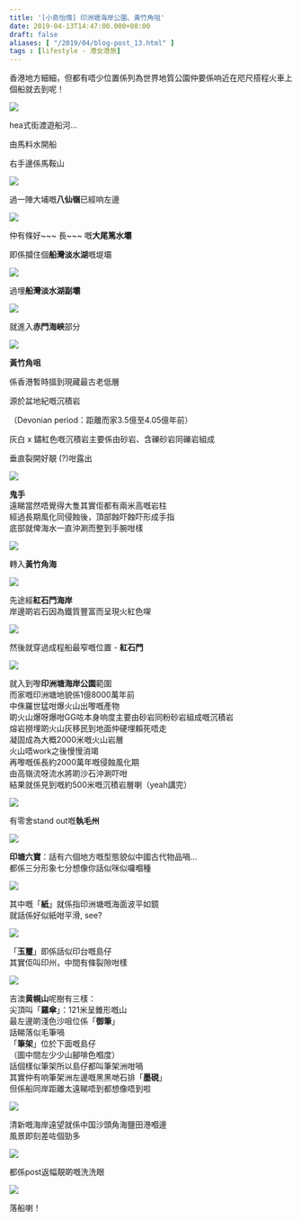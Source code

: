 ```yaml
---
title: '[小島怡情] 印洲塘海岸公園、黃竹角咀'
date: 2019-04-13T14:47:00.000+08:00
draft: false
aliases: [ "/2019/04/blog-post_13.html" ]
tags : [lifestyle - 港女港旅]
---
```


香港地方細細，但都有唔少位置係列為世界地質公園仲要係响近在咫尺搭程火車上個船就去到呢！

![](https://1.bp.blogspot.com/-TQVWaSjogsM/XKwVUjEJ-6I/AAAAAAAAIdI/_oWQEW2b6k0r8s_1MVlArFfX0yYsjtCwgCLcBGAs/s640/IMG_20181028_084855.jpg)

hea式街渡遊船河…  

由馬料水開船

右手邊係馬鞍山  

![](https://1.bp.blogspot.com/-FkzHhcTZ4Iw/XKwWvZc6pmI/AAAAAAAAIdQ/K1L_EDwLDQwabHlX1aODmRkyb6mkfTp5gCLcBGAs/s640/IMG_20181028_090621.jpg)

過一陣大埔嘅**八仙嶺**已經响左邊

![](https://1.bp.blogspot.com/-R5M3bpgXP44/XKwZYGE_krI/AAAAAAAAIdY/S6NStAKZQcs3zLfhBX6pOQW8jCz9GbC5ACLcBGAs/s640/IMG_20181028_090646.jpg)

仲有條好~~~ 長~~~ 嘅**大尾篤水壩**

即係攔住個**船灣淡水湖**嘅堤壩

![](https://1.bp.blogspot.com/-bRaTg8coJr8/XKwbN74sNDI/AAAAAAAAIdo/ushOgHswmtI0E18mjYnt9yQuzll7GJNRgCLcBGAs/s640/IMG_20181028_092252.jpg)

過埋**船灣淡水湖副壩**

![](https://2.bp.blogspot.com/-4aGhoVTrtag/XKwcr4eWlxI/AAAAAAAAIdw/PBDW1G2eREwQFbXVpUAWf3A_b9fSGXVuACLcBGAs/s640/IMG_20181028_092801.jpg)

就進入**赤門海峽**部分

![](https://2.bp.blogspot.com/-42zpOUggqDs/XKweJPpEsvI/AAAAAAAAId4/_bnoKlulh2UA0t2iMW_cDHyBsHkHY7_ugCLcBGAs/s640/IMG_20181028_095928.jpg)

**黃竹角咀**

係香港暫時搵到現藏最古老低層

源於盆地紀嘅沉積岩

（Devonian period：距離而家3.5億至4.05億年前）  

灰白 x 鏽紅色嘅沉積岩主要係由砂岩、含礫砂岩同礫岩組成

垂直裂開好靚 (?)咁露出

![](https://2.bp.blogspot.com/-qQCY3a5ULe4/XKwgFk1-gnI/AAAAAAAAIeA/EM2eOKe9HGg0kKSMyLlIxNRH47fu4JquACLcBGAs/s640/IMG_20181028_100015.jpg)

**鬼手**  
遠睇當然唔覺得大隻其實佢都有兩米高嘅岩柱  
經過長期風化同侵蝕後，頂部蝕吓蝕吓形成手指  
底部就俾海水一直沖涮而整到手腕咁樣  

![](https://4.bp.blogspot.com/-0CR1vaFEUsg/XKw4QngVocI/AAAAAAAAIeI/kEk920T7VDUtg0NacVX-yIkmocFo6jduwCLcBGAs/s640/IMG_20181028_101214.jpg)

轉入**黃竹角海**  

![](https://3.bp.blogspot.com/-kohEiter6UA/XKw4-XY2ETI/AAAAAAAAIeQ/nCpX4Qw1pR4Y7jBpf_gx1BpqSwMF6ViwgCLcBGAs/s640/IMG_20181028_101448.jpg)

先途經**紅石門海岸**  
岸邊啲岩石因為鐵質豐富而呈現火紅色㗎  

![](https://3.bp.blogspot.com/-K_mz8On5iYs/XKw53nd3NaI/AAAAAAAAIeY/61tGqR7K5X8b0lrP7fhg9gjMmK_Bu1y_gCLcBGAs/s640/IMG_20181028_101638.jpg)

然後就穿過成程船最窄嘅位置 - **紅石門**  

![](https://3.bp.blogspot.com/-1bm_zI6YfG0/XKw6jQsvGjI/AAAAAAAAIeg/eGZcW_sjgrMJPsTGbt509N0v9hsdYG-_wCLcBGAs/s640/IMG_20181028_101758.jpg)

就入到嚟**印洲塘海岸公園**範圍  
而家嘅印洲塘地貌係1億8000萬年前  
中侏羅世猛咁爆火山出嚟嘅產物  
啲火山爆呀爆咁GG咗本身响度主要由砂岩同粉砂岩組成嘅沉積岩  
熔岩撈埋啲火山灰移民到地面仲硬埋賴死唔走  
凝固成為大概2000米嘅火山岩層  
火山唔work之後慢慢消竭  
再嚟嘅係長約2000萬年嘅侵蝕風化期  
由高嶺流呀流水將啲沙石沖涮吓咁  
結果就係見到嘅約500米嘅沉積岩層喇（yeah講完）  

![](https://1.bp.blogspot.com/-jGDm2Rf7DR4/XKxF07NyP4I/AAAAAAAAIeo/jBXoKHBXu6cSpVHQrQol4zdijvHvc2XfACLcBGAs/s640/IMG_20181028_101920.jpg)

有零舍stand out嘅**執毛州**  

![](https://3.bp.blogspot.com/-X6l-oFLWwOs/XKxHbzuBmBI/AAAAAAAAIew/8sUTs9cCmN03YyWGi25rD53LAig_kpzAACLcBGAs/s640/IMG_20181028_102010.jpg)

**印塘六寶**：話有六個地方嘅型態貌似中國古代物品喎…  
都係三分形象七分想像你話似咪似囉嗰種  

![](https://2.bp.blogspot.com/-0K3fOoGyxhc/XKxHsLFz8xI/AAAAAAAAIe0/kD1ZLE0EQDk2LEwh7U_AMTL6if4muAlFACLcBGAs/s640/IMG_20181028_102022.jpg)

其中嘅「**紙**」就係指印洲塘嘅海面波平如鏡  
就話係好似紙咁平滑, see?  

![](https://3.bp.blogspot.com/-CH7ZaNnxsZQ/XKxJScnsv1I/AAAAAAAAIfA/RbXZYmK4Ui43xbwAr8vsgvEAhe7jLAmaACLcBGAs/s640/IMG_20181028_102510.jpg)

「**玉璽**」即係話似印台嘅島仔  
其實佢叫印州，中間有條裂隙咁樣  

![](https://1.bp.blogspot.com/-zfs-JzqM6A8/XKxKcj1Zi0I/AAAAAAAAIfI/tWTjRh_Unf8MMRXkVqPQOznrHaRWWye_wCLcBGAs/s640/IMG_20181028_102523.jpg)

吉澳**黄幌山**呢樹有三樣：  
尖頂叫「**羅傘**」：121米呈錐形嘅山  
最左邊啲淺色沙咀位係「**御筆**」  
話睇落似毛筆喎  
「**筆架**」位於下面嘅島仔  
（圖中間左少少山腳啡色嗰度）  
話個樣似筆架所以島仔都叫筆架洲咁喎  
其實仲有响筆架洲左邊嘅黑黑哋石排「**墨硯**」  
但係船同岸距離太遠睇唔到都想像唔到啦  

![](https://1.bp.blogspot.com/-wo_P04vpLtE/XKxM0xgDsYI/AAAAAAAAIfQ/p9HDcejQrMEA3ZtwS8jGSKABIogEb25tACLcBGAs/s640/IMG_20181028_102810.jpg)

清新嘅海岸遠望就係中国沙頭角海鹽田港嗰邊  
風景即刻差咗個勁多  

![](https://4.bp.blogspot.com/-Ev1KDbQxrF8/XKxNT3POuuI/AAAAAAAAIfY/KZj5M5kPRmMaIQeFBXeXCXYTkcSKvj90QCLcBGAs/s640/IMG_20181028_103212.jpg)

都係post返幅靚啲嘅洗洗眼  

![](https://2.bp.blogspot.com/-uTUyH3p0eTg/XKxNjQvtt1I/AAAAAAAAIfc/GGWbfL0OyusN_qgE1q5rlv2tiU9C1l99wCLcBGAs/s640/IMG_20181028_103915.jpg)

落船喇！